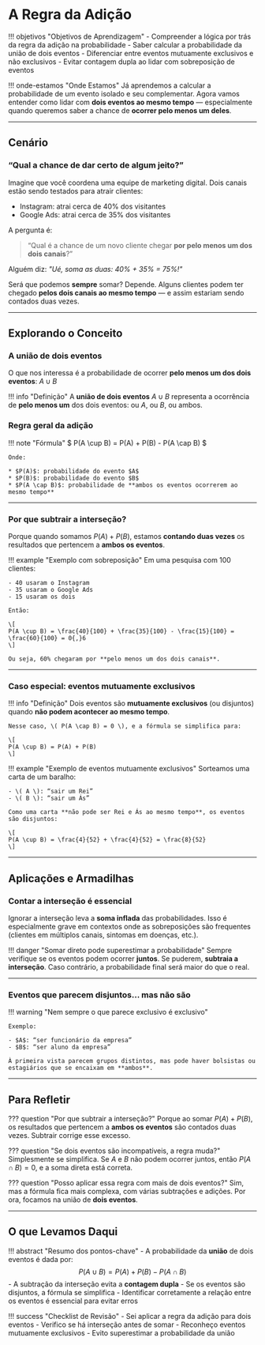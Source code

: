 # A Regra da Adição

!!! objetivos "Objetivos de Aprendizagem"
    - Compreender a lógica por trás da regra da adição na probabilidade
    - Saber calcular a probabilidade da união de dois eventos
    - Diferenciar entre eventos mutuamente exclusivos e não exclusivos
    - Evitar contagem dupla ao lidar com sobreposição de eventos

!!! onde-estamos "Onde Estamos"
    Já aprendemos a calcular a probabilidade de um evento isolado e seu complementar. Agora vamos entender como lidar com **dois eventos ao mesmo tempo** — especialmente quando queremos saber a chance de **ocorrer pelo menos um deles**.

---

## Cenário

### “Qual a chance de dar certo de algum jeito?”

Imagine que você coordena uma equipe de marketing digital. Dois canais estão sendo testados para atrair clientes:

* Instagram: atrai cerca de 40% dos visitantes
* Google Ads: atrai cerca de 35% dos visitantes

A pergunta é:

> “Qual é a chance de um novo cliente chegar **por pelo menos um dos dois canais**?”

Alguém diz:
*"Ué, soma as duas: 40% + 35% = 75%!"*

Será que podemos **sempre** somar?
Depende. Alguns clientes podem ter chegado **pelos dois canais ao mesmo tempo** — e assim estariam sendo contados duas vezes.

---

## Explorando o Conceito

### A união de dois eventos

O que nos interessa é a probabilidade de ocorrer **pelo menos um dos dois eventos**: $A \cup B$

!!! info "Definição"
    A **união de dois eventos** $A \cup B$ representa a ocorrência de **pelo menos um** dos dois eventos:
    ou $A$, ou $B$, ou ambos.

### Regra geral da adição

!!! note "Fórmula"
    $     P(A \cup B) = P(A) + P(B) - P(A \cap B)
        $

    Onde:

    * $P(A)$: probabilidade do evento $A$
    * $P(B)$: probabilidade do evento $B$
    * $P(A \cap B)$: probabilidade de **ambos os eventos ocorrerem ao mesmo tempo**

---

### Por que subtrair a interseção?

Porque quando somamos $P(A) + P(B)$, estamos **contando duas vezes** os resultados que pertencem a **ambos os eventos**.

!!! example "Exemplo com sobreposição"
    Em uma pesquisa com 100 clientes:

    - 40 usaram o Instagram
    - 35 usaram o Google Ads
    - 15 usaram os dois

    Então:

    \[
    P(A \cup B) = \frac{40}{100} + \frac{35}{100} - \frac{15}{100} = \frac{60}{100} = 0{,}6
    \]

    Ou seja, 60% chegaram por **pelo menos um dos dois canais**.


---

### Caso especial: eventos mutuamente exclusivos

!!! info "Definição"
    Dois eventos são **mutuamente exclusivos** (ou disjuntos) quando **não podem acontecer ao mesmo tempo**.

    Nesse caso, \( P(A \cap B) = 0 \), e a fórmula se simplifica para:

    \[
    P(A \cup B) = P(A) + P(B)
    \]


!!! example "Exemplo de eventos mutuamente exclusivos"
    Sorteamos uma carta de um baralho:

    - \( A \): “sair um Rei”
    - \( B \): “sair um Ás”

    Como uma carta **não pode ser Rei e Ás ao mesmo tempo**, os eventos são disjuntos:

    \[
    P(A \cup B) = \frac{4}{52} + \frac{4}{52} = \frac{8}{52}
    \]

---

## Aplicações e Armadilhas

### Contar a interseção é essencial

Ignorar a interseção leva a **soma inflada** das probabilidades. Isso é especialmente grave em contextos onde as sobreposições são frequentes (clientes em múltiplos canais, sintomas em doenças, etc.).

!!! danger "Somar direto pode superestimar a probabilidade"
    Sempre verifique se os eventos podem ocorrer **juntos**.
    Se puderem, **subtraia a interseção**. Caso contrário, a probabilidade final será maior do que o real.

---

### Eventos que parecem disjuntos... mas não são

!!! warning "Nem sempre o que parece exclusivo é exclusivo"
    
    Exemplo:

    - $A$: “ser funcionário da empresa”
    - $B$: “ser aluno da empresa”

    À primeira vista parecem grupos distintos, mas pode haver bolsistas ou estagiários que se encaixam em **ambos**.

---

## Para Refletir

??? question "Por que subtrair a interseção?"
    Porque ao somar $P(A) + P(B)$, os resultados que pertencem a **ambos os eventos** são contados duas vezes. Subtrair corrige esse excesso.

??? question "Se dois eventos são incompatíveis, a regra muda?"
    Simplesmente se simplifica. Se $A$ e $B$ não podem ocorrer juntos, então $P(A \cap B) = 0$, e a soma direta está correta.

??? question "Posso aplicar essa regra com mais de dois eventos?"
    Sim, mas a fórmula fica mais complexa, com várias subtrações e adições. Por ora, focamos na união de **dois eventos**.

---

## O que Levamos Daqui

!!! abstract "Resumo dos pontos-chave"
    - A probabilidade da **união** de dois eventos é dada por:
    $$       P(A \cup B) = P(A) + P(B) - P(A \cap B)
      $$
    - A subtração da interseção evita a **contagem dupla**
    - Se os eventos são disjuntos, a fórmula se simplifica
    - Identificar corretamente a relação entre os eventos é essencial para evitar erros

!!! success "Checklist de Revisão"
    - Sei aplicar a regra da adição para dois eventos
    - Verifico se há interseção antes de somar
    - Reconheço eventos mutuamente exclusivos
    - Evito superestimar a probabilidade da união

